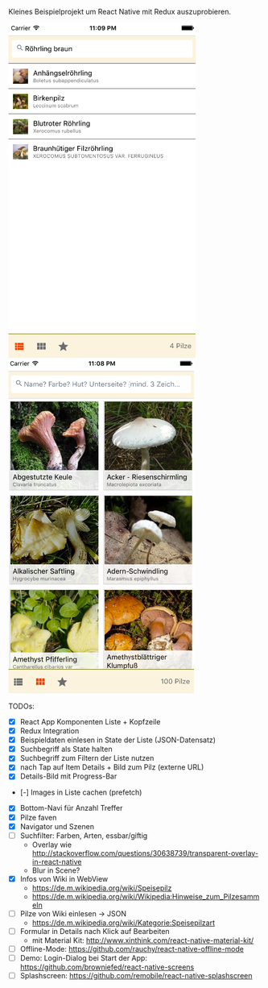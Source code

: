 Kleines Beispielprojekt um React Native mit Redux auszuprobieren.


![Screenshot iOS: Listenansicht nach Suchbegriff gefiltertert](screenshot-ios-liste-mit-suche.png) 
![Screenshot iOS: Galerieansicht](screenshot-ios-galerie.png)

TODOs:
- [x] React App Komponenten Liste + Kopfzeile
- [x] Redux Integration
- [x] Beispieldaten einlesen in State der Liste (JSON-Datensatz)
- [x] Suchbegriff als State halten
- [x] Suchbegriff zum Filtern der Liste nutzen
- [x] nach Tap auf Item Details + Bild zum Pilz (externe URL)
- [x] Details-Bild mit Progress-Bar
- [-] Images in Liste cachen (prefetch)
- [x] Bottom-Navi für Anzahl Treffer
- [x] Pilze faven
- [x] Navigator und Szenen
- [ ] Suchfilter: Farben, Arten, essbar/giftig
  - Overlay wie http://stackoverflow.com/questions/30638739/transparent-overlay-in-react-native
  - Blur in Scene?
- [x] Infos von Wiki in WebView
  - https://de.m.wikipedia.org/wiki/Speisepilz
  - https://de.m.wikipedia.org/wiki/Wikipedia:Hinweise_zum_Pilzesammeln
- [ ] Pilze von Wiki einlesen -> JSON
  - https://de.m.wikipedia.org/wiki/Kategorie:Speisepilzart
- [ ] Formular in Details nach Klick auf Bearbeiten
  - mit Material Kit: http://www.xinthink.com/react-native-material-kit/
- [ ] Offline-Mode: https://github.com/rauchy/react-native-offline-mode
- [ ] Demo: Login-Dialog bei Start der App: https://github.com/browniefed/react-native-screens 
- [ ] Splashscreen: https://github.com/remobile/react-native-splashscreen